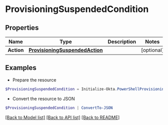 # ProvisioningSuspendedCondition
## Properties

Name | Type | Description | Notes
------------ | ------------- | ------------- | -------------
**Action** | [**ProvisioningSuspendedAction**](ProvisioningSuspendedAction.md) |  | [optional] 

## Examples

- Prepare the resource
```powershell
$ProvisioningSuspendedCondition = Initialize-Okta.PowerShellProvisioningSuspendedCondition  -Action null
```

- Convert the resource to JSON
```powershell
$ProvisioningSuspendedCondition | ConvertTo-JSON
```

[[Back to Model list]](../README.md#documentation-for-models) [[Back to API list]](../README.md#documentation-for-api-endpoints) [[Back to README]](../README.md)

